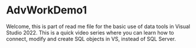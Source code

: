# AdvWorkDemo1
Welcome, this is part of read me file for the basic use of data tools in Visual Studio 2022. This is a quick video series where you can learn how to connect, modify and create SQL objects in VS, instead of SQL Server. 

